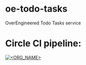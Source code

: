 # oe-todo-tasks
OverEngineered Todo Tasks service


# Circle CI pipeline:
[![<ORG_NAME>](https://circleci.com/gh/djagielo/oe-todo-tasks.svg?style=svg)](https://app.circleci.com/pipelines/github/djagielo/oe-todo-tasks)
